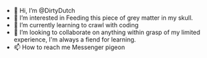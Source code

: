 - 👋 Hi, I’m @DirtyDutch
- 👀 I’m interested in Feeding this piece of grey matter in my skull.
- 🌱 I’m currently learning to crawl with coding
- 💞️ I’m looking to collaborate on anything within grasp of my limited experience, I'm always a fiend for learning.
- 📫 How to reach me Messenger pigeon

<!---
DirtyDutch/DirtyDutch is a ✨ special ✨ repository because its `README.md` (this file) appears on your GitHub profile.
You can click the Preview link to take a look at your changes.
--->
